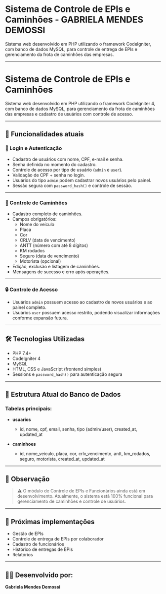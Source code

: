 # Sistema de Controle de EPIs e Caminhões - GABRIELA MENDES DEMOSSI

Sistema web desenvolvido em PHP utilizando o framework CodeIgniter, com banco de dados MySQL, para controle de entrega de EPIs e gerenciamento da frota de caminhões das empresas.

---
# Sistema de Controle de EPIs e Caminhões

Sistema web desenvolvido em PHP utilizando o framework CodeIgniter 4, com banco de dados MySQL, para gerenciamento da frota de caminhões das empresas e cadastro de usuários com controle de acesso.

---

## 🚀 Funcionalidades atuais

### 🔐 Login e Autenticação
- Cadastro de usuários com nome, CPF, e-mail e senha.
- Senha definida no momento do cadastro.
- Controle de acesso por tipo de usuário (`admin` e `user`).
- Validação de CPF + senha no login.
- Usuários do tipo `admin` podem cadastrar novos usuários pelo painel.
- Sessão segura com `password_hash()` e controle de sessão.

---

### 🚛 Controle de Caminhões
- Cadastro completo de caminhões.
- Campos obrigatórios:
  - Nome do veículo
  - Placa
  - Cor
  - CRLV (data de vencimento)
  - ANTT (número com até 8 dígitos)
  - KM rodados
  - Seguro (data de vencimento)
  - Motorista (opcional)
- Edição, exclusão e listagem de caminhões.
- Mensagens de sucesso e erro após operações.

---

### 🔒 Controle de Acesso
- Usuários `admin` possuem acesso ao cadastro de novos usuários e ao painel completo.
- Usuários `user` possuem acesso restrito, podendo visualizar informações conforme expansão futura.

---

## 🛠️ Tecnologias Utilizadas
- PHP 7.4+
- CodeIgniter 4
- MySQL
- HTML, CSS e JavaScript (frontend simples)
- Sessions e `password_hash()` para autenticação segura

---

## 💾 Estrutura Atual do Banco de Dados
### Tabelas principais:
- **usuarios**
  - id, nome, cpf, email, senha, tipo (admin/user), created_at, updated_at

- **caminhoes**
  - id, nome_veiculo, placa, cor, crlv_vencimento, antt, km_rodados, seguro, motorista, created_at, updated_at

---

## 📜 Observação
> ⚠️ O módulo de Controle de EPIs e Funcionários ainda está em desenvolvimento. Atualmente, o sistema está 100% funcional para gerenciamento de caminhões e controle de usuários.

---

## 🚀 Próximas implementações
- Gestão de EPIs
- Controle de entrega de EPIs por colaborador
- Cadastro de funcionários
- Histórico de entregas de EPIs
- Relatórios

---

## 👩‍💻 Desenvolvido por:
**Gabriela Mendes Demossi**
